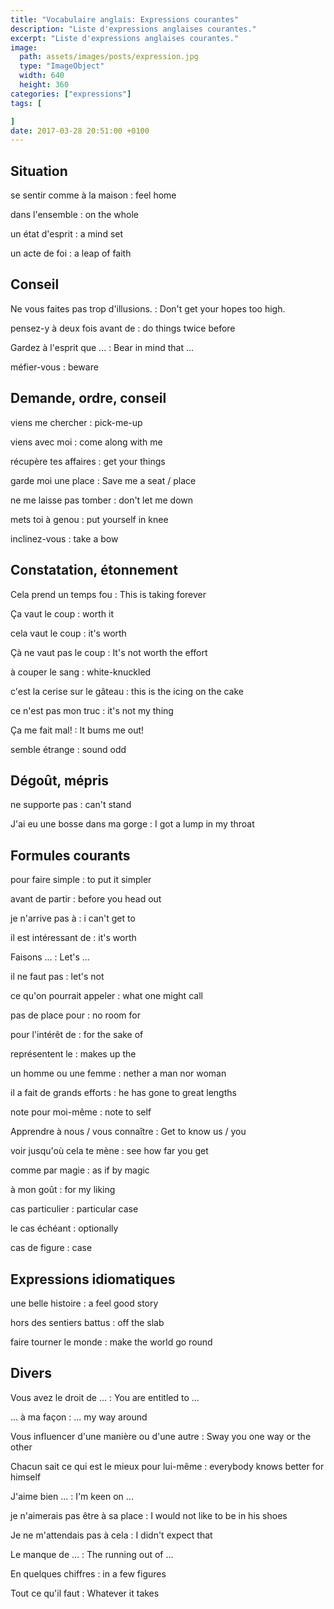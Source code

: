 ```yaml
---
title: "Vocabulaire anglais: Expressions courantes"
description: "Liste d'expressions anglaises courantes."
excerpt: "Liste d'expressions anglaises courantes."
image:
  path: assets/images/posts/expression.jpg
  type: "ImageObject"
  width: 640
  height: 360
categories: ["expressions"]
tags: [

]
date: 2017-03-28 20:51:00 +0100
---
```



## Situation

se sentir comme à la maison
: feel home

dans l'ensemble
: on the whole

un état d'esprit
: a mind set

un acte de foi
: a leap of faith


## Conseil

Ne vous faites pas trop d'illusions.
: Don't get your hopes too high.

pensez-y à deux fois avant de
: do things twice before

Gardez à l'esprit que ...
: Bear in mind that ...

méfier-vous
:	beware


## Demande, ordre, conseil

viens me chercher
: pick-me-up

viens avec moi
: come along with me

récupère tes affaires
: get your things

garde moi une place
: Save me a seat / place

ne me laisse pas tomber
: don't let me down

mets toi à genou
: put yourself in knee

inclinez-vous
: take a bow


## Constatation, étonnement

Cela prend un temps fou
: This is taking forever

Ça vaut le coup
: worth it

cela vaut le coup
: it's worth

Çà ne vaut pas le coup
: It's not worth the effort

à couper le sang
: white-knuckled

c'est la cerise sur le gâteau
: this is the icing on the cake

ce n'est pas mon truc
: it's not my thing

Ça me fait mal!
: It bums me out!

semble étrange
: sound odd


## Dégoût, mépris

ne supporte pas
: can't stand

J'ai eu une bosse dans ma gorge
: I got a lump in my throat

## Formules courants

pour faire simple
: to put it simpler

avant de partir
: before you head out

je n'arrive pas à
: i can't get to

il est intéressant de
: it's worth

Faisons ...
: Let's ...

il ne faut pas
: let's not

ce qu'on pourrait appeler
: what one might call

pas de place pour
: no room for

pour l'intérêt de
: for the sake of

représentent le
: makes up the

un homme ou une femme
: nether a man nor woman

il a fait de grands efforts
: he has gone to great lengths

note pour moi-même
: note to self

Apprendre à nous / vous connaître
: Get to know us / you

voir jusqu'où cela te mène
: see how far you get

comme par magie
: as if by magic

à mon goût
: for my liking

cas particulier
: particular case

le cas échéant
: optionally

cas de figure
: case



## Expressions idiomatiques

une belle histoire
: a feel good story

hors des sentiers battus
: off the slab

faire tourner le monde
: make the world go round


## Divers

Vous avez le droit de ...
: You are entitled to ...

... à ma façon
: ... my way around

Vous influencer d'une manière ou d'une autre
: Sway you one way or the other

Chacun sait ce qui est le mieux pour lui-même
: everybody knows better for himself

J'aime bien ...
: I'm keen on ...

je n'aimerais pas être à sa place
: I would not like to be in his shoes

Je ne m'attendais pas à cela
: I didn't expect that

Le manque de ...
: The running out of ...

En quelques chiffres
: in a few figures

Tout ce qu'il faut
: Whatever it takes
